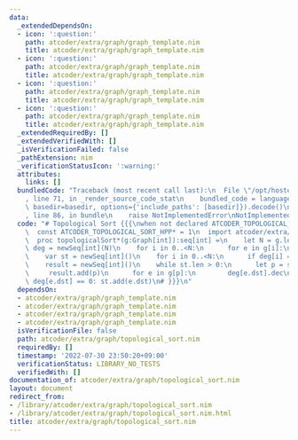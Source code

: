 ```yaml
---
data:
  _extendedDependsOn:
  - icon: ':question:'
    path: atcoder/extra/graph/graph_template.nim
    title: atcoder/extra/graph/graph_template.nim
  - icon: ':question:'
    path: atcoder/extra/graph/graph_template.nim
    title: atcoder/extra/graph/graph_template.nim
  - icon: ':question:'
    path: atcoder/extra/graph/graph_template.nim
    title: atcoder/extra/graph/graph_template.nim
  - icon: ':question:'
    path: atcoder/extra/graph/graph_template.nim
    title: atcoder/extra/graph/graph_template.nim
  _extendedRequiredBy: []
  _extendedVerifiedWith: []
  _isVerificationFailed: false
  _pathExtension: nim
  _verificationStatusIcon: ':warning:'
  attributes:
    links: []
  bundledCode: "Traceback (most recent call last):\n  File \"/opt/hostedtoolcache/Python/3.10.6/x64/lib/python3.10/site-packages/onlinejudge_verify/documentation/build.py\"\
    , line 71, in _render_source_code_stat\n    bundled_code = language.bundle(stat.path,\
    \ basedir=basedir, options={'include_paths': [basedir]}).decode()\n  File \"/opt/hostedtoolcache/Python/3.10.6/x64/lib/python3.10/site-packages/onlinejudge_verify/languages/nim.py\"\
    , line 86, in bundle\n    raise NotImplementedError\nNotImplementedError\n"
  code: "# Topological Sort {{{\nwhen not declared ATCODER_TOPOLOGICAL_SORT_HPP:\n\
    \  const ATCODER_TOPOLOGICAL_SORT_HPP* = 1\n  import atcoder/extra/graph/graph_template\n\
    \  proc topologicalSort*(g:Graph[int]):seq[int] =\n    let N = g.len\n    var\
    \ deg = newSeq[int](N)\n    for i in 0..<N:\n      for e in g[i]:\n        deg[e.dst].inc\n\
    \    var st = newSeq[int]()\n    for i in 0..<N:\n      if deg[i] == 0: st.add(i)\n\
    \    result = newSeq[int]()\n    while st.len > 0:\n      let p = st.pop()\n \
    \     result.add(p)\n      for e in g[p]:\n        deg[e.dst].dec\n        if\
    \ deg[e.dst] == 0: st.add(e.dst)\n# }}}\n"
  dependsOn:
  - atcoder/extra/graph/graph_template.nim
  - atcoder/extra/graph/graph_template.nim
  - atcoder/extra/graph/graph_template.nim
  - atcoder/extra/graph/graph_template.nim
  isVerificationFile: false
  path: atcoder/extra/graph/topological_sort.nim
  requiredBy: []
  timestamp: '2022-07-30 23:50:20+09:00'
  verificationStatus: LIBRARY_NO_TESTS
  verifiedWith: []
documentation_of: atcoder/extra/graph/topological_sort.nim
layout: document
redirect_from:
- /library/atcoder/extra/graph/topological_sort.nim
- /library/atcoder/extra/graph/topological_sort.nim.html
title: atcoder/extra/graph/topological_sort.nim
---
```

